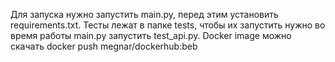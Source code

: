 Для запуска нужно запустить main.py, перед этим установить requirements.txt.
Тесты лежат в папке tests, чтобы их запустить нужно во время работы main.py запустить test_api.py.
Docker image можно скачать docker push megnar/dockerhub:beb
